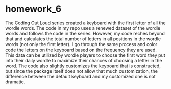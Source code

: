 # homework_6
The Coding Out Loud series created a keyboard with the first letter of all the wordle words. The code in my repo uses a renewed dataset of the wordle words and follows the code in the series. However, my code reches beyond that and calculates the total number of letters in all positions in the wordle words (not only the first letter). I go through the same process and color code the letters on the keyboard based on the frequency they are used. This data can be utilized by wordle players to choose the first word they put into their daily wordle to maximize their chances of choosing a letter in the word. The code also slightly customizes the keyboard that is constructed, but since the package itself does not allow that much customization, the difference between the default keyboard and my customized one is not dramatic.
